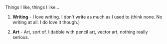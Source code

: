 Things I like, things I like...
1. **Writing** - I love writing. I don't write as much as I used to (think none. No writing at all. I do love it though.)
  
2. **Art** - Art, sort of. I dabble with pencil art, vector art, nothing really serious.
